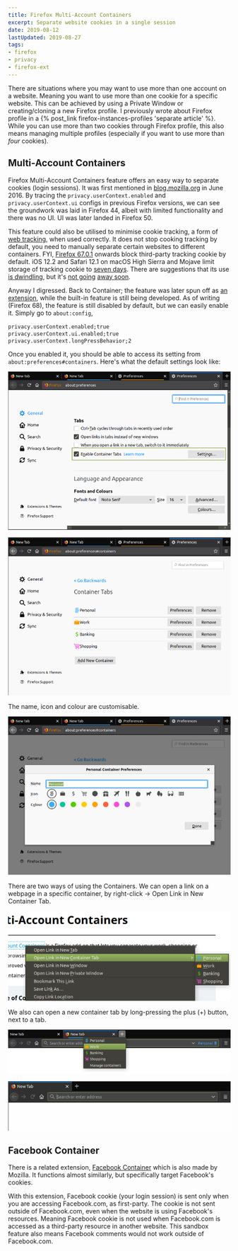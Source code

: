 ```yaml
---
title: Firefox Multi-Account Containers
excerpt: Separate website cookies in a single session
date: 2019-08-12
lastUpdated: 2019-08-27
tags:
- firefox
- privacy
- firefox-ext
---
```


There are situations where you may want to use more than one account on a website. Meaning you want to use more than one cookie for a specific website. This can be achieved by using a Private Window or creating/cloning a new Firefox profile. I previously wrote about Firefox profile in a {% post_link firefox-instances-profiles 'separate article' %}. While you can use more than two cookies through Firefox profile, this also means managing multiple profiles (especially if you want to use more than *four* cookies).

## Multi-Account Containers

Firefox Multi-Account Containers feature offers an easy way to separate cookies (login sessions). It was first mentioned in [blog.mozilla.org](https://blog.mozilla.org/tanvi/2016/06/16/contextual-identities-on-the-web/) in June 2016. By tracing the `privacy.userContext.enabled` and `privacy.userContext.ui` configs in previous Firefox versions, we can see the groundwork was laid in Firefox 44, albeit with limited functionality and there was no UI. UI was later landed in Firefox 50.

This feature could also be utilised to minimise cookie tracking, a form of [web tracking](https://en.wikipedia.org/wiki/Web_tracking), when used correctly. It does not stop cooking tracking by default, you need to manually separate certain websites to different containers. FYI, [Firefox 67.0.1](https://www.mozilla.org/en-US/firefox/67.0.1/releasenotes/) onwards block third-party tracking cookie by default. iOS 12.2 and Safari 12.1 on macOS High Sierra and Mojave limit storage of tracking cookie to [seven days](https://webkit.org/blog/8613/intelligent-tracking-prevention-2-1/). There are suggestions that its use [is dwindling](https://digiday.com/media/were-building-for-media-businesses-of-tomorrow-how-the-washington-post-is-preparing-for-a-cookieless-future/), but it's [not going](http://www.prnewswire.com/news-releases/major-ad-trade-groups-release-joint-letter-outlining-deep-concerns-over-cookie-handling-functionality-of-apples-safari-11-browser-300519829.html) [away soon](https://www.blog.google/products/chrome/building-a-more-private-web/).

Anyway I digressed. Back to Container; the feature was later spun off as [an extension](https://addons.mozilla.org/en-US/firefox/addon/multi-account-containers/), while the built-in feature is still being developed. As of writing (Firefox 68), the feature is still disabled by default, but we can easily enable it. Simply go to `about:config`,

```
privacy.userContext.enabled;true
privacy.userContext.ui.enabled;true
privacy.userContext.longPressBehavior;2
```

Once you enabled it, you should be able to access its setting from `about:preferences#containers`. Here's what the default settings look like:

![Containers settings in Firefox Preferences](20190812/container-in-preferences.png)

![Containers' default setting](20190812/container-settings.png)

The name, icon and colour are customisable.

![Personalise Containers](20190812/container-personalisation.png)

There are two ways of using the Containers. We can open a link on a webpage in a specific container, by right-click → Open Link in New Container Tab.

![Containers right-click menu](20190812/container-context-menu.png)

We also can open a new container tab by long-pressing the plus (+) button, next to a tab.

![New Container Tab](20190812/containers-tabs.png)

![Container Tab in action](20190812/containers-tabs.webp)

## Facebook Container

There is a related extension, [Facebook Container](https://addons.mozilla.org/en-US/firefox/addon/facebook-container/) which is also made by Mozilla. It functions almost similarly, but specifically target Facebook's cookies.

With this extension, Facebook cookie (your login session) is sent only when you are accessing Facebook.com, as first-party. The cookie is not sent outside of Facebook.com, even when the website is using Facebook's resources. Meaning Facebook cookie is not used when Facebook.com is accessed as a third-party resource in another website. This sandbox feature also means Facebook comments would not work outside of Facebook.com.
